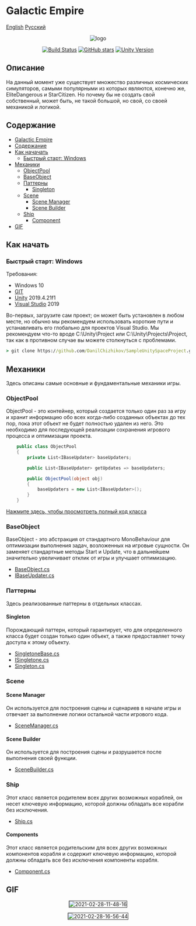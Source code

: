 # Galactic Empire
[English](README.md)
[Русский](README_RU.md)
<p align="center">
<img src="https://i.ibb.co/6JDsG4v/logo.png" alt="logo" border="0">
</p>

<p align="center">
<a href="https://travis-ci.org/DanilChizhikov/framework"><img src="https://travis-ci.org/DanilChizhikov/SampleUnitySpaceProject.svg" alt="Build Status"></a>
<a href="https://github.com/DanilChizhikov/SampleUnitySpaceProject/stargazers"><img src="https://img.shields.io/github/stars/DanilChizhikov/SampleUnitySpaceProject" alt="GitHub stars"></a>
<a href="https://unity.com"><img src="https://img.shields.io/badge/Unity-2019.4.21f1-green" alt="Unity Version"></a>
</p>

## Описание
На данный момент уже существует множество различных космических симуляторов, самыми популярными из которых являются, конечно же, EliteDangerous и StarCitizen. Но почему бы не создать свой собственный, может быть, не такой большой, но свой, со своей механикой и логикой.
## Содержание
- [Galactic Empire](#Galactic-Empire)
- [Содержание](#содержание)
- [Как начачать](#как-начать)
  - [Быстрый старт: Windows](#быстрый-старт-Windows)
- [Механики](#механики)
  - [ObjectPool](#objectpool)
  - [BaseObject](#baseobject)
  - [Паттерны](#паттерны)
    - [Singleton](#singleton)
  - [Scene](#scene)
    - [Scene Manager](#scene-manager)
    - [Scene Builder](#scene-builder)
  - [Ship](#ship)
    - [Component](#component)
- [GIF](#gif)

## Как начать
### Быстрый старт: Windows

Требования:
- Windows 10
- [GIT](https://git-scm.com/downloads)
- [Unity](https://unity.com) 2019.4.21f1
- [Visual Studio](https://visualstudio.microsoft.com/) 2019

Во-первых, загрузите сам проект; он может быть установлен в любом месте, но обычно мы рекомендуем использовать короткие пути и устанавливать его глобально для проектов Visual Studio. Мы рекомендуем что-то вроде C:\Unity\Project или C:\Unity\Projects\Project, так как в противном случае вы можете столкнуться с проблемами.
```cmd
> git clone https://github.com/DanilChizhikov/SampleUnitySpaceProject.git
```

## Механики
Здесь описаны самые основные и фундаментальные механики игры.

### ObjectPool
ObjectPool - это контейнер, который создается только один раз за игру и хранит информацию обо всех когда-либо созданных объектах до тех пор, пока этот объект не будет полностью удален из него.
Это необходимо для последующей реализации сохранения игрового процесса и оптимизации проекта.
```C#
    public class ObjectPool
    {
        private List<IBaseUpdater> baseUpdaters;

        public List<IBaseUpdater> getUpdates => baseUpdaters;

        public ObjectPool(object obj)
        {
            baseUpdaters = new List<IBaseUpdater>();
        }
    }
```
[Нажмите здесь, чтобы просмотреть полный код класса](https://github.com/DanilChizhikov/SampleUnitySpaceProject/blob/main/Assets/Data/Script/Core/ObjectPool/ObjectPool.cs)

### BaseObject
BaseObject - это абстракция от стандартного MonoBehaviour для оптимизации выполнения задач, возложенных на игровые сущности. Он заменяет стандартные методы Start и Update, что в дальнейшем значительно увеличивает отклик от игры и улучшает оптимизацию.

- [BaseObject.cs](https://github.com/DanilChizhikov/SampleUnitySpaceProject/blob/main/Assets/Data/Script/Core/ObjectPool/BaseObject.cs)
- [IBaseUpdater.cs](https://github.com/DanilChizhikov/SampleUnitySpaceProject/blob/main/Assets/Data/Script/Core/ObjectPool/IBaseUpdater.cs)

### Паттерны
Здесь реализованные паттерны в отдельных классах.
#### Singleton
Порождающий паттерн, который гарантирует, что для определенного класса будет создан только один объект, а также предоставляет точку доступа к этому объекту.
- [SingletoneBase.cs](https://github.com/DanilChizhikov/SampleUnitySpaceProject/blob/main/Assets/Data/Script/Core/Paterns/Singletone/SingletoneBase.cs)
- [ISingletone.cs](https://github.com/DanilChizhikov/SampleUnitySpaceProject/blob/main/Assets/Data/Script/Core/Paterns/Singletone/ISingletone.cs)
- [Singleton.cs](https://github.com/DanilChizhikov/SampleUnitySpaceProject/blob/main/Assets/Data/Script/Core/Paterns/Singletone/Singleton.cs)
### Scene
#### Scene Manager
Он используется для построения сцены и сценариев в начале игры и отвечает за выполнение логики остальной части игрового кода.
- [SceneManager.cs](https://github.com/DanilChizhikov/SampleUnitySpaceProject/blob/main/Assets/Data/Script/Core/Scene/SceneManager.cs)

#### Scene Builder 
Он используется для построения сцены и разрушается после выполнения своей функции.
- [SceneBuilder.cs](https://github.com/DanilChizhikov/SampleUnitySpaceProject/blob/main/Assets/Data/Script/Core/Scene/SceneBuilder.cs)

### Ship
Этот класс является родителем всех других возможных кораблей, он несет ключевую информацию, которой должны обладать все корабли без исключения.
- [Ship.cs](https://github.com/DanilChizhikov/SampleUnitySpaceProject/blob/main/Assets/Data/Script/Core/Ship/Ship.cs)
#### Components
Этот класс является родительским для всех других возможных компонентов корабля и содержит ключевую информацию, которой должны обладать все без исключения компоненты корабля.
- [Component.cs](https://github.com/DanilChizhikov/SampleUnitySpaceProject/blob/main/Assets/Data/Script/Core/Component/Component.cs)

## GIF
<p align="center">
  <img src="https://i.ibb.co/rHv8sy3/2021-02-28-11-48-16.gif" alt="2021-02-28-11-48-16" border="01">
</p>
<p align="center">
  <img src="https://i.ibb.co/WxgKvfp/2021-02-28-16-56-44.gif" alt="2021-02-28-16-56-44" border="1">
</p>